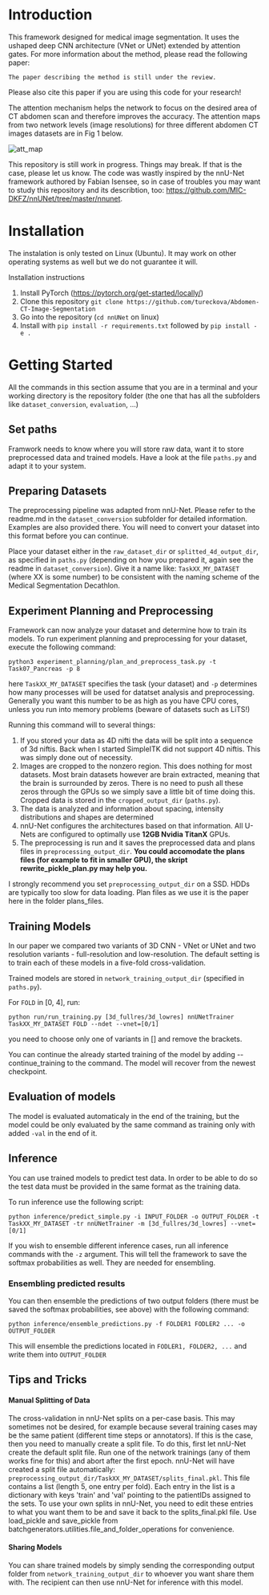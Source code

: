 # Introduction 

This framework designed for medical image segmentation. It uses the ushaped deep CNN architecture (VNet or UNet) extended by attention gates. For more information about the method, please read the following paper:

`The paper describing the method is still under the review.`

Please also cite this paper if you are using this code for your research!

The attention mechanism helps the network to focus on the desired area of CT abdomen scan and therefore improves the accuracy. The attention maps from two network levels (image resolutions) for three different abdomen CT images datasets are in Fig 1 below.

![att_map](https://user-images.githubusercontent.com/32820891/65874932-cd3d9a00-e386-11e9-8fa4-b59e419285c3.png)

This repository is still work in progress. Things may break. If that is the case, please let us know.
The code was wastly inspired by the nnU-Net framework authored by Fabian Isensee, so in case of troubles you may want to study this repository and its describtion, too: https://github.com/MIC-DKFZ/nnUNet/tree/master/nnunet.

# Installation 
The instalation is only tested on Linux (Ubuntu). It may work on other operating systems as well but we do not guarantee it will.

Installation instructions
1) Install PyTorch (https://pytorch.org/get-started/locally/)
2) Clone this repository `git clone https://github.com/tureckova/Abdomen-CT-Image-Segmentation`
3) Go into the repository (`cd nnUNet` on linux)
4) Install with `pip install -r requirements.txt` followed by `pip install -e .`

# Getting Started 
All the commands in this section assume that you are in a terminal and your working directory is the repository folder 
(the one that has all the subfolders like `dataset_conversion`, `evaluation`, ...)

## Set paths 
Framwork needs to know where you will store raw data, want it to store preprocessed data and trained models. Have a 
look at the file `paths.py` and adapt it to your system.

## Preparing Datasets 
The preprocessing pipeline was adapted from nnU-Net. Please refer to the readme.md in the 
 `dataset_conversion` subfolder for detailed information. Examples are also provided there. You will need to 
 convert your dataset into this format before you can continue.
 
Place your dataset either in the `raw_dataset_dir` or `splitted_4d_output_dir`, as specified in `paths.py` (depending on how you prepared it, again 
see the readme in `dataset_conversion`). Give 
it a name like: `TaskXX_MY_DATASET` (where XX is some number) to be consistent with the naming scheme of the Medical 
Segmentation Decathlon.

## Experiment Planning and Preprocessing 
Framework can now analyze your dataset and determine how to train its models. To run experiment planning and preprocessing for your dataset, execute the following command:

`python3 experiment_planning/plan_and_preprocess_task.py -t Task07_Pancreas -p 8`

here `TaskXX_MY_DATASET` specifies the task (your dataset) and `-p` determines how many processes will be used for 
datatset analysis and preprocessing. Generally you want this number to be as high as you have CPU cores, unless you 
run into memory problems (beware of datasets such as LiTS!)

Running this command will to several things:
1) If you stored your data as 4D nifti the data will be split into a sequence of 3d niftis. Back when I started 
SimpleITK did not support 4D niftis. This was simply done out of necessity.
2) Images are cropped to the nonzero region. This does nothing for most datasets. Most brain datasets however are brain 
extracted, meaning that the brain is surrounded by zeros. There is no need to push all these zeros through the GPUs so 
we simply save a little bit of time doing this. Cropped data is stored in the `cropped_output_dir` (`paths.py`).
3) The data is analyzed and information about spacing, intensity distributions and shapes are determined
4) nnU-Net configures the architectures based on that information. All U-Nets are configured to optimally use 
**12GB Nvidia TitanX** GPUs.
5) The preprocessing is run and it saves the preprocessed data and plans files in `preprocessing_output_dir`. **You could accomodate the plans files (for example to fit in smaller GPU), the skript rewrite_pickle_plan.py may help you.**

I strongly recommend you set `preprocessing_output_dir` on a SSD. HDDs are typically too slow for data loading. Plan files as we use it is the paper here in the folder plans_files.

## Training Models
In our paper we compared two variants of 3D CNN - VNet or UNet and two resolution variants - full-resolution and low-resolution. The default setting is to train each of these models in a five-fold cross-validation.

Trained models are stored in `network_training_output_dir` (specified in `paths.py`).

For `FOLD` in [0, 4], run:

`python run/run_training.py [3d_fullres/3d_lowres] nnUNetTrainer TaskXX_MY_DATASET FOLD --ndet --vnet=[0/1]`

you need to choose only one of variants in [] and remove the brackets.

You can continue the already started training of the model by adding --continue_training to the command. The model will recover from the newest checkpoint.

## Evaluation of models
The model is evaluated automaticaly in the end of the training, but the model could be only evaluated by the same command as training only with added `-val` in the end of it.

## Inference 
You can use trained models to predict test data. In order to be able to do so the test data must be provided in the 
same format as the training data. 

To run inference use the following script:

`python inference/predict_simple.py -i INPUT_FOLDER -o OUTPUT_FOLDER -t TaskXX_MY_DATASET -tr nnUNetTrainer -m [3d_fullres/3d_lowres] --vnet=[0/1]`

If you wish to ensemble different inference cases, run all inference commands with the `-z` argument. This will tell the framework to save the softmax probabilities as well. They are needed for ensembling.

### Ensembling predicted results
You can then ensemble the predictions of two output folders (there must be saved the softmax probabilities, see above) with the following command:

`python inference/ensemble_predictions.py -f FOLDER1 FODLER2 ... -o OUTPUT_FOLDER`

This will ensemble the predictions located in `FODLER1, FOLDER2, ...` and write them into `OUTPUT_FOLDER`

## Tips and Tricks
 
#### Manual Splitting of Data
The cross-validation in nnU-Net splits on a per-case basis. This may sometimes not be desired, for example because 
several training cases may be the same patient (different time steps or annotators). If this is the case, then you need to
manually create a split file. To do this, first let nnU-Net create the default split file. Run one of the network 
trainings (any of them works fine for this) and abort after the first epoch. nnU-Net will have created a split file automatically:
`preprocessing_output_dir/TaskXX_MY_DATASET/splits_final.pkl`. This file contains a list (length 5, one entry per fold). 
Each entry in the list is a dictionary with keys 'train' and 'val' pointing to the patientIDs assigned to the sets. 
To use your own splits in nnU-Net, you need to edit these entries to what you want them to be and save it back to the 
splits_final.pkl file. Use load_pickle and save_pickle from batchgenerators.utilities.file_and_folder_operations for convenience.

#### Sharing Models
You can share trained models by simply sending the corresponding output folder from `network_training_output_dir` to 
whoever you want share them with. The recipient can then use nnU-Net for inference with this model.
